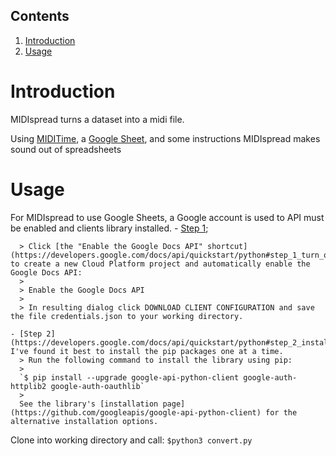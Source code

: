 ## Contents
  1. [Introduction](README.md#introduction)
  1. [Usage](README.md#usage)

# Introduction
  MIDIspread turns a dataset into a midi file.

  Using [MIDITime](https://github.com/cirlabs/miditime), a [Google Sheet](https://sheets.google.com), and some instructions MIDIspread makes sound out of spreadsheets

# Usage
  For MIDIspread to use Google Sheets, a Google account is used to API must be enabled and clients library installed.
    - [Step 1](https://developers.google.com/docs/api/quickstart/python#step_1_turn_on_the);

      > Click [the "Enable the Google Docs API" shortcut](https://developers.google.com/docs/api/quickstart/python#step_1_turn_on_the) to create a new Cloud Platform project and automatically enable the Google Docs API:
      >
      > Enable the Google Docs API
      >
      > In resulting dialog click DOWNLOAD CLIENT CONFIGURATION and save the file credentials.json to your working directory.

    - [Step 2](https://developers.google.com/docs/api/quickstart/python#step_2_install_the_google_client_library); I've found it best to install the pip packages one at a time.
      > Run the following command to install the library using pip:
      >
      `$ pip install --upgrade google-api-python-client google-auth-httplib2 google-auth-oauthlib`
      >
      See the library's [installation page](https://github.com/googleapis/google-api-python-client) for the alternative installation options.

  Clone into working directory and call: `$python3 convert.py`
